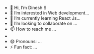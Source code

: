 - 👋 Hi, I’m Dinesh S 
- 👀 I’m interested in Web development...
- 🌱 I’m currently learning React Js...
- 💞️ I’m looking to collaborate on ...
- 📫 How to reach me ...
- 
- 😄 Pronouns: ...
- ⚡ Fun fact: ...

<!---
dineshdevelope/dineshdevelope is a ✨ special ✨ repository because its `README.md` (this file) appears on your GitHub profile.
You can click the Preview link to take a look at your changes.
--->
